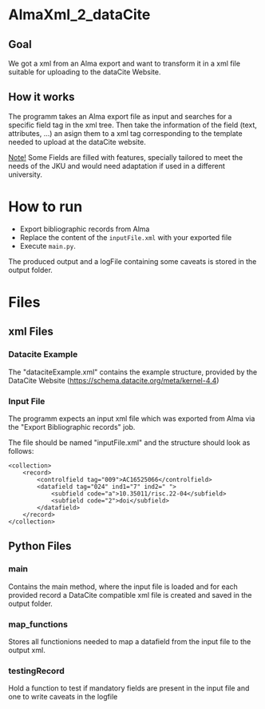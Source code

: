 # AlmaXml_2_dataCite
## Goal
We got a xml from an Alma export and want to transform it in a xml file suitable for uploading to the dataCite Website.

## How it works
The programm takes an Alma export file as input and searches for a specific field tag in the xml tree. Then take the information of the field (text, attributes, ...) an asign them to a xml tag corresponding to the template needed to upload at the dataCite website.

<u>Note!</u> Some Fields are filled with features, specially tailored to meet the needs of the JKU and would need adaptation if used in a different university.

# How to run
* Export bibliographic records from Alma
* Replace the content of the `inputFile.xml` with your exported file
* Execute `main.py`.

The produced output and a logFile containing some caveats is stored in the output folder.

# Files
## xml Files
### Datacite Example
 The "dataciteExample.xml" contains the example structure, provided by the DataCite Website (https://schema.datacite.org/meta/kernel-4.4)

### Input File
The programm expects an input xml file which was exported from Alma via the "Export Bibliographic records" job.

The file should be named "inputFile.xml" and the structure should look as follows:
```
<collection>
    <record>
        <controlfield tag="009">AC16525066</controlfield>
        <datafield tag="024" ind1="7" ind2=" ">
            <subfield code="a">10.35011/risc.22-04</subfield>
            <subfield code="2">doi</subfield>
        </datafield>
    </record>
</collection>
```
## Python Files
### main
Contains the main method, where the input file is loaded and for each provided record a DataCite compatible xml file is created and saved in the output folder.

### map_functions
Stores all functionions needed to map a datafield from the input file to the output xml.

### testingRecord
Hold a function to test if mandatory fields are present in the input file and one to write caveats in the logfile